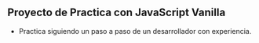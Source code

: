 ## Proyecto de Practica con JavaScript Vanilla

- Practica siguiendo un paso a paso de un desarrollador con experiencia.
